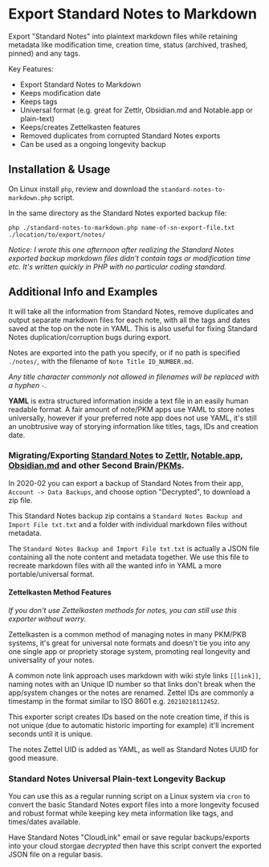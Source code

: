 # Export Standard Notes to Markdown

Export "Standard Notes" into plaintext markdown files while retaining metadata like modification time, creation time, status (archived, trashed, pinned) and any tags.

Key Features:
- Export Standard Notes to Markdown
- Keeps modification date
- Keeps tags
- Universal format (e.g. great for Zettlr, Obsidian.md and Notable.app or plain-text)
- Keeps/creates Zettelkasten features
- Removed duplicates from corrupted Standard Notes exports
- Can be used as a ongoing longevity backup

## Installation & Usage

On Linux install `php`, review and download the `standard-notes-to-markdown.php` script.

In the same directory as the Standard Notes exported backup file:

```
php ./standard-notes-to-markdown.php name-of-sn-export-file.txt ./location/to/export/notes/
```

*Notice: I wrote this one afternoon after realizing the Standard Notes exported backup markdown files didn't contain tags or modification time etc. It's written quickly in PHP with no particular coding standard.*


## Additional Info and Examples

It will take all the information from Standard Notes, remove duplicates and output separate markdown files for each note, with all the tags and dates saved at the top on the note in YAML. This is also useful for fixing Standard Notes duplication/corruption bugs during export.

Notes are exported into the path you specify, or if no path is specified `./notes/`, with the filename of `Note Title ID_NUMBER.md`. 

*Any title character commonly not allowed in filenames will be replaced with a hyphen `-`.*

**YAML** is extra structured information inside a text file in an easily human readable format. A fair amount of note/PKM apps use YAML to store notes universally, however if your preferred note app does not use YAML, it's still an unobtrusive way of storying information like titles, tags, IDs and creation date.


### Migrating/Exporting [Standard Notes](https://github.com/standardnotes/web) to [Zettlr](https://github.com/zettlr/zettlr), [Notable.app](https://github.com/notable/notable), [Obsidian.md](https://obsidian.md/) and other Second Brain/[PKMs](https://en.wikipedia.org/wiki/Personal_knowledge_management).

In 2020-02 you can export a backup of Standard Notes from their app, `Account -> Data Backups`, and choose option "Decrypted", to download a zip file.

This Standard Notes backup zip contains a `Standard Notes Backup and Import File txt.txt` and a folder with individual markdown files without metadata.

The `Standard Notes Backup and Import File txt.txt` is actually a JSON file containing all the note content and metadata together. We use this file to recreate markdown files with all the wanted info in YAML a more portable/universal format.

#### Zettelkasten Method Features

*If you don't use Zettelkasten methods for notes, you can still use this exporter without worry.*

Zettelkasten is a common method of managing notes in many PKM/PKB systems, it's great for universal note formats and doesn't tie you into any one single app or propriety storage system, promoting real longevity and universality of your notes.

A common note link approach uses markdown with wiki style links `[[link]]`, naming notes with an Unique ID number so that links don't break when the app/system changes or the notes are renamed. Zettel IDs are commonly a timestamp in the format similar to ISO 8601 e.g. `20210218112452`.

This exporter script creates IDs based on the note creation time, if this is not unique (due to automatic historic importing for example) it'll increment seconds until it is unique. 

The notes Zettel UID is added as YAML, as well as Standard Notes UUID for good measure.


### Standard Notes Universal Plain-text Longevity Backup

You can use this as a regular running script on a Linux system via `cron` to convert the basic Standard Notes export files into a more longevity focused and robust format while keeping key meta information like tags, and times/dates available.

Have Standard Notes "CloudLink" email or save regular backups/exports into your cloud storgae *decrypted* then have this script convert the exported JSON file on a regular basis.

